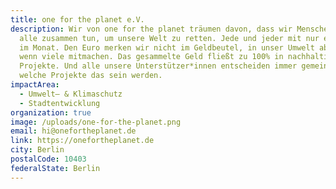 ```yaml
---
title: one for the planet e.V.
description: Wir von one for the planet träumen davon, dass wir Menschen uns
  alle zusammen tun, um unsere Welt zu retten. Jede und jeder mit nur einem Euro
  im Monat. Den Euro merken wir nicht im Geldbeutel, in unser Umwelt aber schon,
  wenn viele mitmachen. Das gesammelte Geld fließt zu 100% in nachhaltige
  Projekte. Und alle unsere Unterstützer*innen entscheiden immer gemeinsam,
  welche Projekte das sein werden.
impactArea:
  - Umwelt– & Klimaschutz
  - Stadtentwicklung
organization: true
image: /uploads/one-for-the-planet.png
email: hi@onefortheplanet.de
link: https://onefortheplanet.de
city: Berlin
postalCode: 10403
federalState: Berlin
---
```

